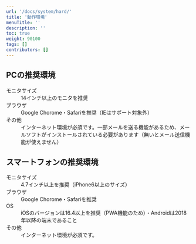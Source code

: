 ```yaml
---
url: '/docs/system/hard/'
title: '動作環境'
menuTitle: ''
description: ''
toc: true
weight: 90100
tags: []
contributors: []
---
```


## PCの推奨環境

<dl class="basic">
<dt>モニタサイズ</dt>
<dd>14インチ以上のモニタを推奨</dd>
<dt>ブラウザ</dt>
<dd>Google Chorome・Safariを推奨（IEはサポート対象外）</dd>
<dt>その他</dt>
<dd>インターネット環境が必須です。一部メールを送る機能があるため、メールソフトがインストールされている必要があります（無いとメール送信機能が使えません）</dd>
</dl>

## スマートフォンの推奨環境

<dl class="basic">
<dt>モニタサイズ</dt>
<dd>4.7インチ以上を推奨（iPhone6以上のサイズ）</dd>
<dt>ブラウザ</dt>
<dd>Google Chorome・Safariを推奨</dd>
<dt>OS</dt>
<dd>iOSのバージョンは16.4以上を推奨（PWA機能のため）・Androidは2018年以降の端末であること</dd>
<dt>その他</dt>
<dd>インターネット環境が必須です。</dd>
</dl>
